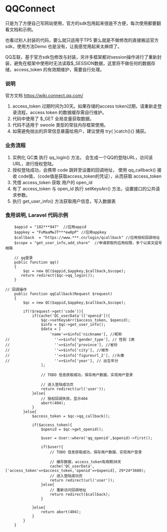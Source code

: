 # QQConnect
只是为了方便自己写网站使用，官方的sdk包用起来很是不方便，每次使用都要翻看文档和示例。

也看过别人封装的代码，要么就只适用于TP5 要么就是不做修改的直接搬运官方sdk，使用方法Demo 也是没有，让我感觉用起来太麻烦了。

QQ互联，基于官方sdk包修改与封装，另许多框架都对session操作进行了重新封装，避免在框架中使用时无法读取$_SESSION数据，这里将不做任何的数据存储，access_token 的有效期维护，需要自行处理。

### 说明
官方文档 https://wiki.connect.qq.com/
1. access_token 过期时间为30天。如果存储的access token过期，请重新走登录流程，access token 的数据缓存需自行维护。
2. 代码中使用了 $_GET 全局变量获取数据。
3. 代码不适用于 swoole 类型的常驻内存框架使用。
4. 如需避免抛出的异常信息暴露给用户，建议使用 try{ }catch(){} 捕获。


### 业务流程
1. 实例化 QC类  执行 qq_login() 方法， 会生成一个QQ的登陆URL，访问该URL，进行授权登陆。
2. 授权登陆成功，会携带 code 跳转至设置的回调地址， 使用 qq_callback() 接收 code值，（code值是获取access_token的凭证），从而获取 access_token
3. 凭借 access_token 获取 用户的 open_id
4. 有了 access_token 与 open_id 执行 setKeysArr() 方法，设置接口的公共请求参数。
5. 执行 get_user_info() 方法获取用户信息，写入数据表 

### 食用说明, Laravel 代码示例
```$xslt
    $appid = "102***947"  //应用appid
    $appkey = "FuMaaMwJT***ew0pP" //应用appkey
    $callback  = "https://www.***.cn/login/qcallback" //应用授权回调地址
    $scope = "get_user_info,add_share"  //申请获取的应用权限，多个以英文逗号相隔
```

```$xslt
    // qq登录
    public function qq()
    {
        $qc = new QC($appid,$appkey,$callback,$scope);
       return redirect($qc->qq_login());
    }
```

```$xslt
// 回调操作
    public function qqCallback(Request $request)
    {
        $qc = new QC($appid,$appkey,$callback,$scope);

        if(!$request->get('code')){
            if(cache('QC_userData')['openid']){
                $qc->setKeysArr($access_token, $openid);
                $info = $qc->get_user_info();
                $data = [
                    'name'=>$info['nickname'], //昵称
//                    ''=>$info['gender_type'], // 性别 1男
//                    ''=>$info['province'], //省份
//                    ''=>$info['city'], //城市
//                    ''=>$info['figureurl_2'], //头像
//                    ''=>$info['year'], // 出生年分
                ];
                
                // TODO 信息获取成功，保存用户数据，实现用户登录

                // 进入登陆成功页
                return redirect(url('user'));
            }else{
                // 授权回调失败，显示404
                abort(404);
            }
        }else{
            $access_token = $qc->qq_callback();
        
            if($access_token){
                $openid = $qc->get_openid();

                $user = User::where('qq_openid',$openid)->first();

                if($user){
                    // TODO 信息获取成功，保存用户数据，实现用户登录
                    
                    // 缓存数据，access_token有效期30天
                    cache('QC_userData',['access_token'=>$access_token,'openid'=>$openid], 29*24*3600);
                    // 进入登陆成功页
                    return redirect(url('user'));
                }else{
                    // 重新访问回调地址
                    return redirect($callback);
                }

            }else{
                return abort(404);
            }
        }
    }
```
